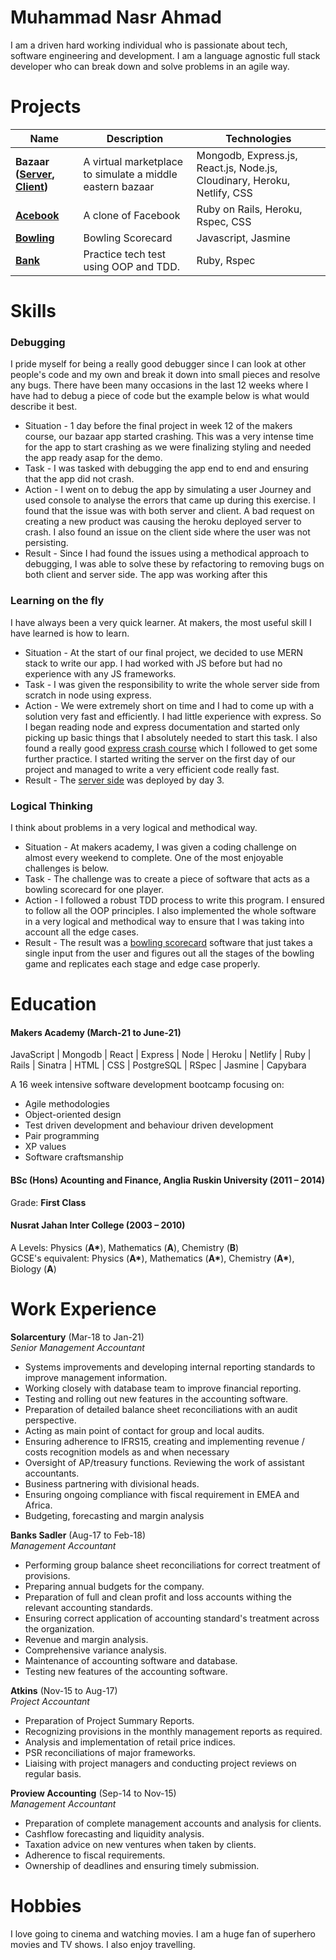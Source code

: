 # Muhammad Nasr Ahmad

I am a driven hard working individual who is passionate about tech, software engineering and development. I am a language agnostic full stack developer who can break down and solve problems in an agile way.

# Projects

| Name                                                                                                           | Description                                               | Technologies                                                             |
| -------------------------------------------------------------------------------------------------------------- | --------------------------------------------------------- | ------------------------------------------------------------------------ |
| **Bazaar ([Server](https://github.com/ahmad047/bazaar-server), [Client](https://github.com/ahmad047/bazaar))** | A virtual marketplace to simulate a middle eastern bazaar | Mongodb, Express.js, React.js, Node.js, Cloudinary, Heroku, Netlify, CSS |
| **[Acebook](https://github.com/ahmad047/acebook-team-smiley-face)**                                            | A clone of Facebook                                       | Ruby on Rails, Heroku, Rspec, CSS                                        |
| **[Bowling](https://github.com/ahmad047/bowling-challenge)**                                                   | Bowling Scorecard                                         | Javascript, Jasmine                                                      |
| **[Bank](https://github.com/ahmad047/bank_tech_test)**                                                   | Practice tech test using OOP and TDD.                                       | Ruby, Rspec                                                      |

# Skills

### Debugging

I pride myself for being a really good debugger since I can look at other people's code and my own and break it down into small pieces and resolve any bugs. There have been many occasions in the last 12 weeks where I have had to debug a piece of code but the example below is what would describe it best.

- Situation - 1 day before the final project in week 12 of the makers course, our bazaar app started crashing. This was a very intense time for the app to start crashing as we were finalizing styling and needed the app ready asap for the demo.
- Task - I was tasked with debugging the app end to end and ensuring that the app did not crash.
- Action - I went on to debug the app by simulating a user Journey and used console to analyse the errors that came up during this exercise. I found that the issue was with both server and client. A bad request on creating a new product was causing the heroku deployed server to crash. I also found an issue on the client side where the user was not persisting.
- Result - Since I had found the issues using a methodical approach to debugging, I was able to solve these by refactoring to removing bugs on both client and server side. The app was working after this

### Learning on the fly

I have always been a very quick learner. At makers, the most useful skill I have learned is how to learn.

- Situation - At the start of our final project, we decided to use MERN stack to write our app. I had worked with JS before but had no experience with any JS frameworks.
- Task - I was given the responsibility to write the whole server side from scratch in node using express.
- Action - We were extremely short on time and I had to come up with a solution very fast and efficiently. I had little experience with express. So I began reading node and express documentation and started only picking up basic things that I absolutely needed to start this task. I also found a really good [express crash course](https://www.youtube.com/watch?v=L72fhGm1tfE&t=5s) which I followed to get some further practice. I started writing the server on the first day of our project and managed to write a very efficient code really fast.
- Result - The [server side](https://github.com/ahmad047/bazaar) was deployed by day 3.

### Logical Thinking

I think about problems in a very logical and methodical way.

- Situation - At makers academy, I was given a coding challenge on almost every weekend to complete. One of the most enjoyable challenges is below.
- Task - The challenge was to create a piece of software that acts as a bowling scorecard for one player.
- Action - I followed a robust TDD process to write this program. I ensured to follow all the OOP principles. I also implemented the whole software in a very logical and methodical way to ensure that I was taking into account all the edge cases.
- Result - The result was a [bowling scorecard](https://github.com/ahmad047/bowling-challenge) software that just takes a single input from the user and figures out all the stages of the bowling game and replicates each stage and edge case properly.

# Education

#### Makers Academy (March-21 to June-21)

JavaScript | Mongodb | React | Express | Node | Heroku | Netlify | Ruby | Rails | Sinatra | HTML | CSS | PostgreSQL | RSpec | Jasmine | Capybara

A 16 week intensive software development bootcamp focusing on:

- Agile methodologies
- Object-oriented design
- Test driven development and behaviour driven development
- Pair programming
- XP values
- Software craftsmanship

#### BSc (Hons) Acounting and Finance, Anglia Ruskin University (2011 – 2014)

Grade: **First Class**

#### Nusrat Jahan Inter College (2003 – 2010)

A Levels: Physics (**A\***), Mathematics (**A**), Chemistry (**B**)<br />
GCSE's equivalent: Physics (**A\***), Mathematics (**A\***), Chemistry (**A\***), Biology (**A**)

# Work Experience

**Solarcentury** (Mar-18 to Jan-21)  
_Senior Management Accountant_

- Systems improvements and developing internal reporting standards to improve management information.
- Working closely with database team to improve financial reporting.
- Testing and rolling out new features in the accounting software.
- Preparation of detailed balance sheet reconciliations with an audit perspective.
- Acting as main point of contact for group and local audits.
- Ensuring adherence to IFRS15, creating and implementing revenue / costs recognition models as and when necessary
- Oversight of AP/treasury functions. Reviewing the work of assistant accountants.
- Business partnering with divisional heads.
- Ensuring ongoing compliance with fiscal requirement in EMEA and Africa.
- Budgeting, forecasting and margin analysis

**Banks Sadler** (Aug-17 to Feb-18)  
_Management Accountant_

- Performing group balance sheet reconciliations for correct treatment of provisions.
- Preparing annual budgets for the company.
- Preparation of full and clean profit and loss accounts withing the relevant accounting standards.
- Ensuring correct application of accounting standard's treatment across the organization.
- Revenue and margin analysis.
- Comprehensive variance analysis.
- Maintenance of accounting software and database.
- Testing new features of the accounting software.

**Atkins** (Nov-15 to Aug-17)  
_Project Accountant_

- Preparation of Project Summary Reports.
- Recognizing provisions in the monthly management reports as required.
- Analysis and implementation of retail price indices.
- PSR reconciliations of major frameworks.
- Liaising with project managers and conducting project reviews on regular basis.

**Proview Accounting** (Sep-14 to Nov-15)  
_Management Accountant_

- Preparation of complete management accounts and analysis for clients.
- Cashflow forecasting and liquidity analysis.
- Taxation advice on new ventures when taken by clients.
- Adherence to fiscal requirements.
- Ownership of deadlines and ensuring timely submission.

# Hobbies

I love going to cinema and watching movies. I am a huge fan of superhero movies and TV shows. I also enjoy travelling.

